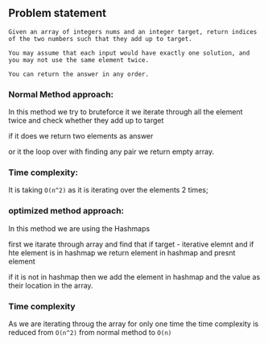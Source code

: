 ## Problem statement

```
Given an array of integers nums and an integer target, return indices of the two numbers such that they add up to target.

You may assume that each input would have exactly one solution, and you may not use the same element twice.

You can return the answer in any order.
```

### Normal Method approach:

In this method we try to bruteforce it we iterate through all the element twice and check whether they add up to target

if it does we return two elements as answer

or it the loop over with finding any pair we return empty array.

### Time complexity:

It is taking `O(n^2)` as it is iterating over the elements 2 times;

### optimized method approach:

In this method we are using the Hashmaps

first we itarate through array and find that if target - iterative elemnt and if hte element is in hashmap we return element in hashmap and presnt element

if it is not in hashmap then we add the element in hashmap and the value as their location in the array.

### Time complexity

As we are iterating throug the array for only one time the time complexity is reduced from `O(n^2)` from normal method to `O(n)`
